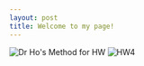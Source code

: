 ```yaml
---
layout: post
title: Welcome to my page!
---
```

![Dr  Ho's Method for HW](https://user-images.githubusercontent.com/66174554/84319071-0b55a500-ab35-11ea-876a-60d42d22c73d.png)
![HW4](https://github.com/MarcusMMS/marcusmms.github.io/blob/master/HW4.png)
